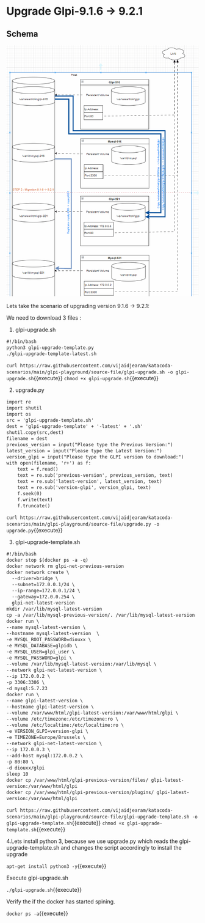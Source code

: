 # Upgrade Glpi-9.1.6 -> 9.2.1

## Schema

![schema](https://github.com/vijaidjearam/katacoda-scenarios/blob/main/glpi-playground/Assets/images/glpi-916to921.gif?raw=true)

Lets take the scenario of upgrading version 9.1.6 -> 9.2.1:

We need to download 3 files :
1. glpi-upgrade.sh
```
#!/bin/bash
python3 glpi-upgrade-template.py
./glpi-upgrade-template-latest.sh
```
`curl https://raw.githubusercontent.com/vijaidjearam/katacoda-scenarios/main/glpi-playground/source-file/glpi-upgrade.sh -o glpi-upgrade.sh`{{execute}}
`chmod +x glpi-upgrade.sh`{{execute}}

2. upgrade.py
```
import re
import shutil
import os
src = 'glpi-upgrade-template.sh'
dest = 'glpi-upgrade-template' + '-latest' + '.sh'
shutil.copy(src,dest)
filename = dest
previous_version = input("Please type the Previous Version:")
latest_version = input("Please type the Latest Version:")
version_glpi = input("Please type the GLPI version to download:")
with open(filename, 'r+') as f:
    text = f.read()
    text = re.sub('previous-version', previous_version, text)
    text = re.sub('latest-version', latest_version, text)
    text = re.sub('version-glpi', version_glpi, text)
    f.seek(0)
    f.write(text)
    f.truncate()
```
`curl https://raw.githubusercontent.com/vijaidjearam/katacoda-scenarios/main/glpi-playground/source-file/upgrade.py -o upgrade.py`{{execute}}

3. glpi-upgrade-template.sh
```
#!/bin/bash
docker stop $(docker ps -a -q)
docker network rm glpi-net-previous-version
docker network create \
  --driver=bridge \
  --subnet=172.0.0.1/24 \
  --ip-range=172.0.0.1/24 \
  --gateway=172.0.0.254 \
  glpi-net-latest-version
mkdir /var/lib/mysql-latest-version
cp -a /var/lib/mysql-previous-version/. /var/lib/mysql-latest-version
docker run \
--name mysql-latest-version \
--hostname mysql-latest-version  \
-e MYSQL_ROOT_PASSWORD=diouxx \
-e MYSQL_DATABASE=glpidb \
-e MYSQL_USER=glpi_user \
-e MYSQL_PASSWORD=glpi \
--volume /var/lib/mysql-latest-version:/var/lib/mysql \
--network glpi-net-latest-version \
--ip 172.0.0.2 \
-p 3306:3306 \
-d mysql:5.7.23
docker run \
--name glpi-latest-version \
--hostname glpi-latest-version \
--volume /var/www/html/glpi-latest-version:/var/www/html/glpi \
--volume /etc/timezone:/etc/timezone:ro \
--volume /etc/localtime:/etc/localtime:ro \
-e VERSION_GLPI=version-glpi \
-e TIMEZONE=Europe/Brussels \
--network glpi-net-latest-version \
--ip 172.0.0.3 \
--add-host mysql:172.0.0.2 \
-p 80:80 \
-d diouxx/glpi
sleep 10
docker cp /var/www/html/glpi-previous-version/files/ glpi-latest-version:/var/www/html/glpi
docker cp /var/www/html/glpi-previous-version/plugins/ glpi-latest-version:/var/www/html/glpi
```
`curl https://raw.githubusercontent.com/vijaidjearam/katacoda-scenarios/main/glpi-playground/source-file/glpi-upgrade-template.sh -o glpi-upgrade-template.sh`{{execute}}
`chmod +x glpi-upgrade-template.sh`{{execute}}

4.Lets install python 3, because we use upgrade.py which reads the glpi-upgrade-template.sh and changes the script accordingly to install the upgrade

`apt-get install python3 -y`{{execute}}

Execute glpi-upgrade.sh

`./glpi-upgrade.sh`{{execute}}

Verify the if the docker has started spining.

`docker ps -a`{{execute}}





